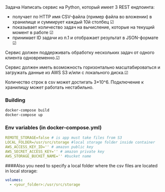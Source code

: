 Задача
Написать сервис на Python, который имеет 3 REST ендпоинта:
* получает по HTTP имя CSV-файла (пример файла во вложении) в хранилище и
суммирует каждый 10й столбец ☑ 
* показывает количество задач на вычисление, которые на текущий момент в работе ☑ 
* принимает ID задачи из п.1 и отображает результат в JSON-формате ☑ 

Сервис должен поддерживать обработку нескольких задач от одного клиента
одновременно.☑ 

Сервис должен иметь возможность горизонтально масштабироваться  и  загружать данные из AWS S3  и/или с локального диска.☑ 

Количество строк в csv может достигать 3*10^6.
Подключение к хранилищу может работать нестабильно.

### Building 
```bash
docker-compose build
docker-compose up
```

### Env variables (in docker-compose.yml)

```yaml
REMOTE_STORAGE=false # is app must take files from S3
LOCAL_FOLDER=/usr/src/storage #local storage folder inside container
AWS_ACCESS_KEY_ID='' # amazon public key
AWS_SECRET_ACCESS_KEY='' # amazon private key
AWS_STORAGE_BUCKET_NAME='' #bucket name
```
####Also you need to specify a local folder where the csv files are located in local storage:
```yaml
volumes:
  - <your_folder>:/usr/src/storage
```